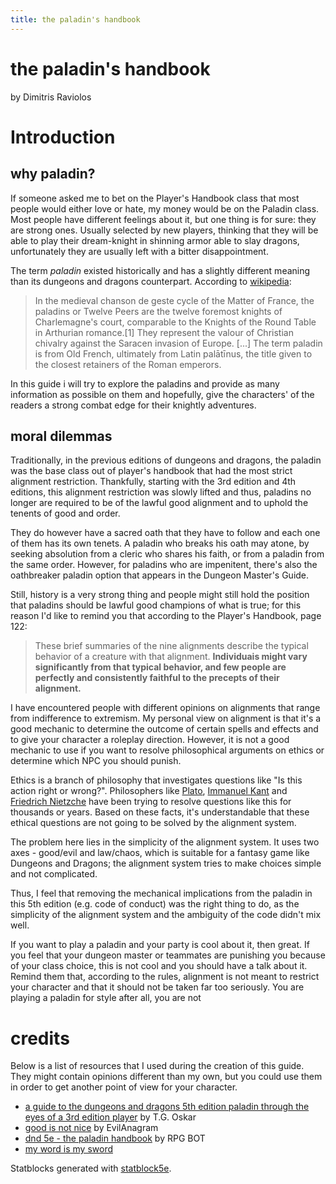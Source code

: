 ```yaml
---
title: the paladin's handbook
---
```


# the paladin's handbook

by Dimitris Raviolos

# Introduction 

## why paladin?

If someone asked me to bet on the Player's Handbook class that most people would either love or hate, my money would be on the Paladin class. Most people have different feelings about it, but one thing is for sure: they are strong ones. Usually selected by new players, thinking that they will be able to play their dream-knight in shinning armor able to slay dragons, unfortunately they are usually left with a bitter disappointment.

The term *paladin* existed historically and has a slightly different meaning than its dungeons and dragons counterpart. According to [wikipedia](https://en.wikipedia.org/wiki/Paladin):

> In the medieval chanson de geste cycle of the Matter of France, the paladins or Twelve Peers are the twelve foremost knights of Charlemagne's court, comparable to the Knights of the Round Table in Arthurian romance.[1] They represent the valour of Christian chivalry against the Saracen invasion of Europe.
> [...]
> The term paladin is from Old French, ultimately from Latin palātīnus, the title given to the closest retainers of the Roman emperors.

In this guide i will try to explore the paladins and provide as many information as possible on them and hopefully, give the characters' of the readers a strong combat edge for their knightly adventures.

## moral dilemmas

Traditionally, in the previous editions of dungeons and dragons, the paladin was the base class out of player's handbook that had the most strict alignment restriction. Thankfully, starting with the 3rd edition and 4th editions, this alignment restriction was slowly lifted and thus, paladins no longer are required to be of the lawful good alignment and to uphold the tenents of good and order.

They do however have a sacred oath that they have to follow and each one of them has its own tenets. A paladin who breaks his oath may atone, by seeking absolution from a cleric who shares his faith, or from a paladin from the same order. However, for paladins who are impenitent, there's also the oathbreaker paladin option that appears in the Dungeon Master's Guide.

Still, history is a very strong thing and people might still hold the position that paladins should be lawful good champions of what is true; for this reason I'd like to remind you that according to the Player's Handbook, page 122:

> These brief summaries of the nine alignments describe the typical behavior of a creature with that alignment. **Individuais might vary significantly from that typical behavior, and few people are perfectly and consistently faithful to the precepts of their alignment.**

I have encountered people with different opinions on alignments that range from indifference to extremism. My personal view on alignment is that it's a good mechanic to determine the outcome of certain spells and effects and to give your character a roleplay direction. However, it is not a good mechanic to use if you want to resolve philosophical arguments on ethics or determine which NPC you should punish.

Ethics is a branch of philosophy that investigates questions like "Is this action right or wrong?". Philosophers like [Plato](https://en.wikipedia.org/wiki/Plato), [Immanuel Kant](https://en.wikipedia.org/wiki/Immanuel_Kant) and [Friedrich Nietzche](https://en.wikipedia.org/wiki/Friedrich_Nietzsche) have been trying to resolve questions like this for thousands or years. Based on these facts, it's understandable that these ethical questions are not going to be solved by the alignment system.

The problem here lies in the simplicity of the alignment system. It uses two axes - good/evil and law/chaos, which is suitable for a fantasy game like Dungeons and Dragons; the alignment system tries to make choices simple and not complicated. 

Thus, I feel that removing the mechanical implications from the paladin in this 5th edition (e.g. code of conduct) was the right thing to do, as the simplicity of the alignment system and the ambiguity of the code didn't mix well.

If you want to play a paladin and your party is cool about it, then great. If you feel that your dungeon master or teammates are punishing you because of your class choice, this is not cool and you should have a talk about it. Remind them that, according to the rules, alignment is not meant to restrict your character and that it should not be taken far too seriously. You are playing a paladin for style after all, you are not 

# credits

Below is a list of resources that I used during the creation of this guide. They might contain opinions different than my own, but you could use them in order to get another point of view for your character.

- [a guide to the dungeons and dragons 5th edition paladin through the eyes of a 3rd edition player](http://www.giantitp.com/forums/showthread.php?373592-A-Guide-to-the-D-amp-D-5th-Edition-Paladin-through-the-eyes-of-a-3-5-Player) by T.G. Oskar
- [good is not nice](http://www.giantitp.com/forums/showthread.php?375696-Good-is-Not-Nice-A-Paladin-s-Guide) by EvilAnagram
- [dnd 5e - the paladin handbook](https://rpgbot.net/dnd5/characters/classes/paladin/) by RPG BOT
- [my word is my sword](https://docs.google.com/document/d/1-xCZsRMsiQz_at-0-OOSRWorKlk9AScuBISuekNEzqc/edit#)

Statblocks generated with [statblock5e](https://github.com/Valloric/statblock5e).